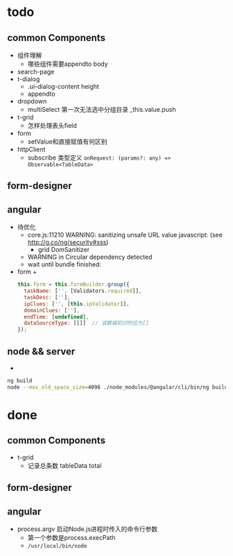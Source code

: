 # todo
## common Components
+ 组件理解
	+ 哪些组件需要appendto body
+ search-page
+ t-dialog
	+ .ui-dialog-content height
	+ appendto
+ dropdown
	+ multiSelect 第一次无法选中分组目录  _this.value.push
+ t-grid
	+ 怎样处理表头field
+ form
	+ setValue和直接赋值有何区别
+ httpClient
	+ subscribe 类型定义 `onRequest: (params?: any) => Observable<TableData>`

## form-designer
## angular
+ 待优化
	+ core.js:11210 WARNING: sanitizing unsafe URL value javascript: (see http://g.co/ng/security#xss)
		+ grid DomSanitizer
	+ WARNING in Circular dependency detected
	+ wait until bundle finished:
+ form
	+ 
	```js
	this.form = this.formBuilder.group({
      taskName: ['', [Validators.required]],
      taskDesc: [''],
      ipClues: ['', [this.ipValidator]],
      domainClues: [''],
      endTime: [undefined],
      dataSourceType: [[]]  // 该数据初识时应为[]
    });
	```

## node && server
+ 
```bash
ng build
node --max_old_space_size=4096 ./node_modules/@angular/cli/bin/ng build
```




# done
## common Components
+ t-grid
	+ 记录总条数 tableData total

## form-designer
## angular
+ process.argv 启动Node.js进程时传入的命令行参数 
	+ 第一个参数是process.execPath
	+ `/usr/local/bin/node`
